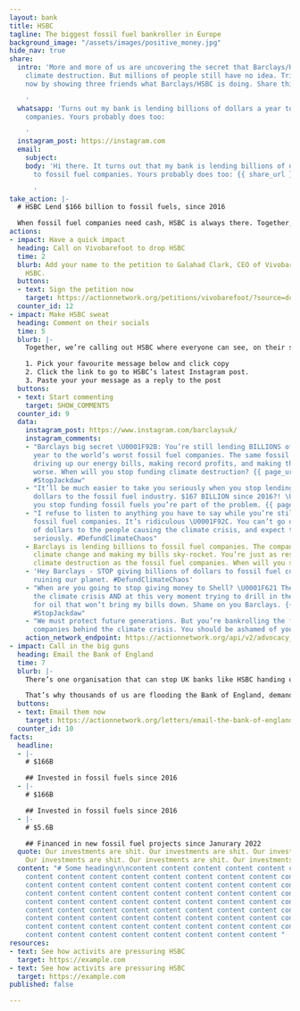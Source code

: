 ```yaml
---
layout: bank
title: HSBC
tagline: The biggest fossil fuel bankroller in Europe
background_image: "/assets/images/positive_money.jpg"
hide_nav: true
share:
  intro: 'More and more of us are uncovering the secret that Barclays/HSBC is bankrolling
    climate destruction. But millions of people still have no idea. Triple your impact
    now by showing three friends what Barclays/HSBC is doing. Share this page now:

    '
  whatsapp: 'Turns out my bank is lending billions of dollars a year to fossil fuel
    companies. Yours probably does too:

    '
  instagram_post: https://instagram.com
  email:
    subject: 
    body: 'Hi there. It turns out that my bank is lending billions of dollars a year
      to fossil fuel companies. Yours probably does too: {{ share_url }}

      '
take_action: |-
  # HSBC Lend $166 billion to fossil fuels, since 2016

  When fossil fuel companies need cash, HSBC is always there. Together, we're demanding that HSBC stops bankrolling climate destruction.
actions:
- impact: Have a quick impact
  heading: Call on Vivobarefoot to drop HSBC
  time: 2
  blurb: Add your name to the petition to Galahad Clark, CEO of Vivobarefoot to drop
    HSBC.
  buttons:
  - text: Sign the petition now
    target: https://actionnetwork.org/petitions/vivobarefoot/?source=dccuk_website&
  counter_id: 12
- impact: Make HSBC sweat
  heading: Comment on their socials
  time: 5
  blurb: |-
    Together, we’re calling out HSBC where everyone can see, on their social media.

    1. Pick your favourite message below and click copy
    2. Click the link to go to HSBC’s latest Instagram post.
    3. Paste your your message as a reply to the post
  buttons:
  - text: Start commenting
    target: SHOW_COMMENTS
  counter_id: 9
  data:
    instagram_post: https://www.instagram.com/barclaysuk/
    instagram_comments:
    - "Barclays big secret \U0001F92B: You’re still lending BILLIONS of dollars a
      year to the world’s worst fossil fuel companies. The same fossil fuel companies
      driving up our energy bills, making record profits, and making the climate crisis
      worse. When will you stop funding climate destruction? {{ page_url }} #DefundClimateChaos
      #StopJackdaw"
    - "It’ll be much easier to take you seriously when you stop lending billions of
      dollars to the fossil fuel industry. $167 BILLION since 2016?! \U0001F621 Until
      you stop funding fossil fuels you’re part of the problem. {{ page_url }} #DefundClimateChaos"
    - "I refuse to listen to anything you have to say while you’re still bankrolling
      fossil fuel companies. It’s ridiculous \U0001F92C. You can’t go on lending billions
      of dollars to the people causing the climate crisis, and expect to be taken
      seriously. #DefundClimateChaos"
    - Barclays is lending billions to fossil fuel companies. The companies causing
      climate change and making my bills sky-rocket. You’re just as responsible for
      climate destruction as the fossil fuel companies. When will you stop?
    - 'Hey Barclays - STOP giving billions of dollars to fossil fuel companies. You’re
      ruining our planet. #DefundClimateChaos'
    - "When are you going to stop giving money to Shell? \U0001F621 They’re causing
      the climate crisis AND at this very moment trying to drill in the North Sea
      for oil that won’t bring my bills down. Shame on you Barclays. {{ page_url }}
      #StopJackdaw"
    - "We must protect future generations. But you’re bankrolling the fossil fuel
      companies behind the climate crisis. You should be ashamed of yourself \U0001F6A8"
    action_network_endpoint: https://actionnetwork.org/api/v2/advocacy_campaigns/098a8d42-ea6b-4331-b767-5d0d1e6c6183/outreaches
- impact: Call in the big guns
  heading: Email the Bank of England
  time: 7
  blurb: |-
    There’s one organisation that can stop UK banks like HSBC handing over cash to fossil fuel companies - the Bank of England. They’re already thinking about acting, but the banks are desperately trying to stop them changing the rules.

    That’s why thousands of us are flooding the Bank of England, demanding that they take a stand, and stop banks funding fossil fuels. Send an email/tweet to the Bank of England now. There’s example text waiting for you if you’re not sure what to say:
  buttons:
  - text: Email them now
    target: https://actionnetwork.org/letters/email-the-bank-of-england?source=dccuk_website
  counter_id: 10
facts:
  headline:
  - |-
    # $166B

    ## Invested in fossil fuels since 2016
  - |-
    # $166B

    ## Invested in fossil fuels since 2016
  - |-
    # $5.6B

    ## Financed in new fossil fuel projects since Janurary 2022
  quote: Our investments are shit. Our investments are shit. Our investments are shit.
    Our investments are shit. Our investments are shit. Our investments are shit.
  content: "# Some heading\n\ncontent content content content content content content
    content content content content content content content content content content
    content content content content content content content content content content
    content content content content content content content content content content
    content content content content content content content content content content
    content content content content content content content content content content
    content content content content content content content content content content
    content content content content content content content content content content
    content content content content content content content content "
resources:
- text: See how activits are pressuring HSBC
  target: https://example.com
- text: See how activits are pressuring HSBC
  target: https://example.com
published: false

---
```

